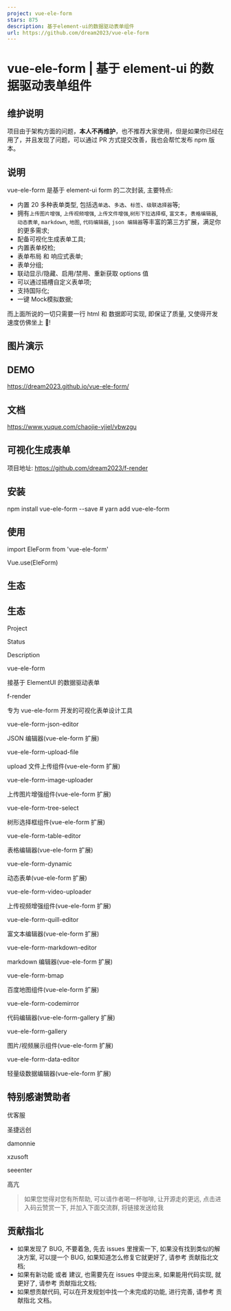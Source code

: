 ```yaml
---
project: vue-ele-form
stars: 875
description: 基于element-ui的数据驱动表单组件
url: https://github.com/dream2023/vue-ele-form
---
```


vue-ele-form | 基于 element-ui 的数据驱动表单组件
======================================

维护说明
----

项目由于架构方面的问题，**本人不再维护**，也不推荐大家使用，但是如果你已经在用了，并且发现了问题，可以通过 PR 方式提交改善，我也会帮忙发布 npm 版本。

说明
--

vue-ele-form 是基于 element-ui form 的二次封装, 主要特点:

-   内置 20 多种表单类型, 包括选`单选`、`多选`、`标签`、`级联选择器`等;
-   拥有`上传图片增强`, `上传视频增强`, `上传文件增强`,`树形下拉选择框`, `富文本`，`表格编辑器`, `动态表单`, `markdown`, `地图`, `代码编辑器`, `json 编辑器`等丰富的第三方扩展，满足你的更多需求;
-   配备可视化生成表单工具;
-   内置表单校检;
-   表单布局 和 响应式表单;
-   表单分组;
-   联动显示/隐藏、启用/禁用、重新获取 options 值
-   可以通过插槽自定义表单项;
-   支持国际化;
-   一键 Mock模拟数据;

而上面所说的一切只需要一行 html 和 数据即可实现, 即保证了质量, 又使得开发速度仿佛坐上 🚀!

图片演示
----

DEMO
----

https://dream2023.github.io/vue-ele-form/

文档
--

https://www.yuque.com/chaojie-vjiel/vbwzgu

可视化生成表单
-------

项目地址: https://github.com/dream2023/f-render

安装
--

npm install vue-ele-form --save # yarn add vue-ele-form

使用
--

import EleForm from 'vue-ele-form'

Vue.use(EleForm)

生态
--

生态
--

Project

Status

Description

vue-ele-form

接基于 ElementUI 的数据驱动表单

f-render

专为 vue-ele-form 开发的可视化表单设计工具

vue-ele-form-json-editor

JSON 编辑器(vue-ele-form 扩展)

vue-ele-form-upload-file

upload 文件上传组件(vue-ele-form 扩展)

vue-ele-form-image-uploader

上传图片增强组件(vue-ele-form 扩展)

vue-ele-form-tree-select

树形选择框组件(vue-ele-form 扩展)

vue-ele-form-table-editor

表格编辑器(vue-ele-form 扩展)

vue-ele-form-dynamic

动态表单(vue-ele-form 扩展)

vue-ele-form-video-uploader

上传视频增强组件(vue-ele-form 扩展)

vue-ele-form-quill-editor

富文本编辑器(vue-ele-form 扩展)

vue-ele-form-markdown-editor

markdown 编辑器(vue-ele-form 扩展)

vue-ele-form-bmap

百度地图组件(vue-ele-form 扩展)

vue-ele-form-codemirror

代码编辑器(vue-ele-form-gallery 扩展)

vue-ele-form-gallery

图片/视频展示组件(vue-ele-form 扩展)

vue-ele-form-data-editor

轻量级数据编辑器(vue-ele-form 扩展)

特别感谢赞助者
-------

优客服

圣捷远创

damonnie

xzusoft

seeenter

高亢

> 如果您觉得对您有所帮助, 可以请作者喝一杯咖啡, 让开源走的更远, 点击进入码云赞赏一下, 并加入下面交流群, 将链接发送给我

贡献指北
----

-   如果发现了 BUG, 不要着急, 先去 issues 里搜索一下, 如果没有找到类似的解决方案, 可以提一个 BUG, 如果知道怎么修复它就更好了, 请参考 贡献指北文档;
-   如果有新功能 或者 建议, 也需要先在 issues 中提出来, 如果能用代码实现, 就更好了, 请参考 贡献指北文档;
-   如果想贡献代码, 可以在开发规划中找一个未完成的功能, 进行完善, 请参考 贡献指北 文档。

